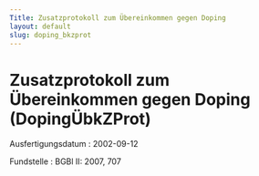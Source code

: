 ```yaml
---
Title: Zusatzprotokoll zum Übereinkommen gegen Doping
layout: default
slug: doping_bkzprot
---
```


# Zusatzprotokoll zum Übereinkommen gegen Doping (DopingÜbkZProt)

Ausfertigungsdatum
:   2002-09-12

Fundstelle
:   BGBl II: 2007, 707

